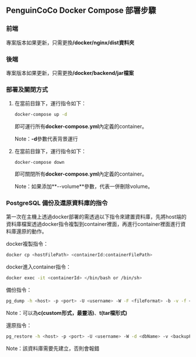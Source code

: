 ## PenguinCoCo Docker Compose 部署步驟

### 前端

專案版本如果更新，只需更換<b>/docker/nginx/dist資料夾</b>

### 後端

專案版本如果更新，只需更換<b>/docker/backend/jar檔案</b>

### 部署及關閉方式

1. 在當前目錄下，運行指令如下：

   ```bash
   docker-compose up -d
   ```

   即可運行所有**docker-compose.yml**內定義的container。

   Note：**-d**參數代表背景運行

2. 在當前目錄下，運行指令如下：

   ```b
   docker-compose down
   ```

   即可關閉所有**docker-compose.yml**內定義的container。

   Note：如果添加**--volume**參數，代表一併刪除volume。

### PostgreSQL 備份及還原資料庫的指令

第一次在主機上透過docker部署的需透過以下指令來建置資料庫，先將host端的資料庫檔案透過docker指令複製到container裡面，再進行container裡面進行資料庫還原的動作。

docker複製指令：

```bash
docker cp <hostFilePath> <containerId:containerFilePath>
```

docker進入container指令：

```bash
docker exec -it <containerId> </bin/bash or /bin/sh>
```

備份指令：

```bash
pg_dump -h <host> -p <port> -U <username> -W -F <fileFormat> -b -v -f <outputFilePath> <dbName>
```

Note：<b><fileFormat></b>可以為**c(custom形式，最靈活)**、**t(tar檔形式)**

還原指令：

```bash
pg_restore -h <host> -p <port> -U <username> -W -d <dbName> -v <backupFilePath>
```

Note：<b><dbName></b>該資料庫需要先建立，否則會報錯